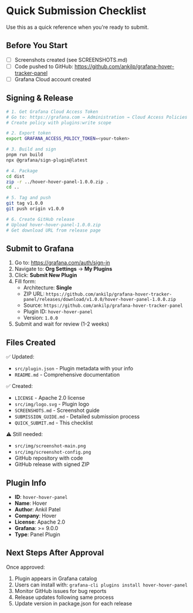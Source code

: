 # Quick Submission Checklist

Use this as a quick reference when you're ready to submit.

## Before You Start
- [ ] Screenshots created (see SCREENSHOTS.md)
- [ ] Code pushed to GitHub: https://github.com/ankilp/grafana-hover-tracker-panel
- [ ] Grafana Cloud account created

## Signing & Release

```bash
# 1. Get Grafana Cloud Access Token
# Go to: https://grafana.com → Administration → Cloud Access Policies
# Create policy with plugins:write scope

# 2. Export token
export GRAFANA_ACCESS_POLICY_TOKEN=<your-token>

# 3. Build and sign
pnpm run build
npx @grafana/sign-plugin@latest

# 4. Package
cd dist
zip -r ../hover-hover-panel-1.0.0.zip .
cd ..

# 5. Tag and push
git tag v1.0.0
git push origin v1.0.0

# 6. Create GitHub release
# Upload hover-hover-panel-1.0.0.zip
# Get download URL from release page
```

## Submit to Grafana

1. Go to: https://grafana.com/auth/sign-in
2. Navigate to: **Org Settings** → **My Plugins**
3. Click: **Submit New Plugin**
4. Fill form:
   - Architecture: **Single**
   - ZIP URL: `https://github.com/ankilp/grafana-hover-tracker-panel/releases/download/v1.0.0/hover-hover-panel-1.0.0.zip`
   - Source: `https://github.com/ankilp/grafana-hover-tracker-panel`
   - Plugin ID: `hover-hover-panel`
   - Version: `1.0.0`
5. Submit and wait for review (1-2 weeks)

## Files Created

✅ Updated:
- `src/plugin.json` - Plugin metadata with your info
- `README.md` - Comprehensive documentation

✅ Created:
- `LICENSE` - Apache 2.0 license
- `src/img/logo.svg` - Plugin logo
- `SCREENSHOTS.md` - Screenshot guide
- `SUBMISSION_GUIDE.md` - Detailed submission process
- `QUICK_SUBMIT.md` - This checklist

⚠️ Still needed:
- `src/img/screenshot-main.png`
- `src/img/screenshot-config.png`
- GitHub repository with code
- GitHub release with signed ZIP

## Plugin Info

- **ID**: `hover-hover-panel`
- **Name**: Hover
- **Author**: Ankil Patel
- **Company**: Hover
- **License**: Apache 2.0
- **Grafana**: >= 9.0.0
- **Type**: Panel Plugin

## Next Steps After Approval

Once approved:
1. Plugin appears in Grafana catalog
2. Users can install with: `grafana-cli plugins install hover-hover-panel`
3. Monitor GitHub issues for bug reports
4. Release updates following same process
5. Update version in package.json for each release
